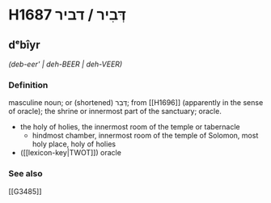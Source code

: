 # H1687 דְּבִיר / דביר

## dᵉbîyr

_(deb-eer' | deh-BEER | deh-VEER)_

### Definition

masculine noun; or (shortened) דְּבִר; from [[H1696]] (apparently in the sense of oracle); the shrine or innermost part of the sanctuary; oracle.

- the holy of holies, the innermost room of the temple or tabernacle
    - hindmost chamber, innermost room of the temple of Solomon, most holy place, holy of holies
- ([[lexicon-key|TWOT]]) oracle
### See also

[[G3485]]

